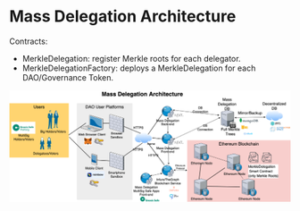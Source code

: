 # Mass Delegation Architecture

Contracts:

* MerkleDelegation: register Merkle roots for each delegator.
* MerkleDelegationFactory: deploys a MerkleDelegation for each DAO/Governance Token.

![alt text](Mass_Delegation_Architecture_drawio.png "Mass Delegation Architecture")